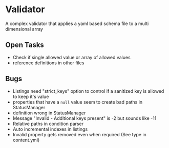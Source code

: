# Validator
A complex validator that applies a yaml based schema file to a multi dimensional array

## Open Tasks
- Check if single allowed value or array of allowed values
- reference definitions in other files

## Bugs
- Listings need "strict_keys" option to control if a sanitized key is allowed to keep it's value
- properties that have a `null` value seem to create bad paths in StatusManager
- definition wrong in StatusManager
- Message "Invalid - Additional keys present" is -2 but sounds like -11
- Relative paths in condition parser
- Auto incremental indexes in listings
- Invalid property gets removed even when required (See type in content.yml)
